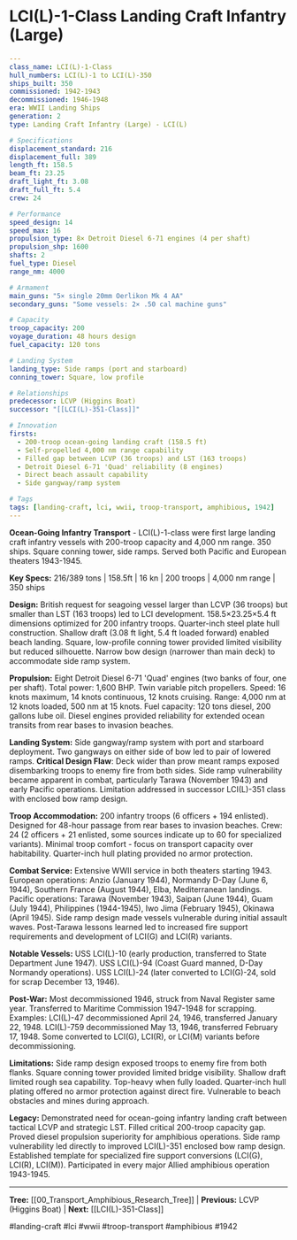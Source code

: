 # LCI(L)-1-Class Landing Craft Infantry (Large)

```yaml
---
class_name: LCI(L)-1-Class
hull_numbers: LCI(L)-1 to LCI(L)-350
ships_built: 350
commissioned: 1942-1943
decommissioned: 1946-1948
era: WWII Landing Ships
generation: 2
type: Landing Craft Infantry (Large) - LCI(L)

# Specifications
displacement_standard: 216
displacement_full: 389
length_ft: 158.5
beam_ft: 23.25
draft_light_ft: 3.08
draft_full_ft: 5.4
crew: 24

# Performance
speed_design: 14
speed_max: 16
propulsion_type: 8× Detroit Diesel 6-71 engines (4 per shaft)
propulsion_shp: 1600
shafts: 2
fuel_type: Diesel
range_nm: 4000

# Armament
main_guns: "5× single 20mm Oerlikon Mk 4 AA"
secondary_guns: "Some vessels: 2× .50 cal machine guns"

# Capacity
troop_capacity: 200
voyage_duration: 48 hours design
fuel_capacity: 120 tons

# Landing System
landing_type: Side ramps (port and starboard)
conning_tower: Square, low profile

# Relationships
predecessor: LCVP (Higgins Boat)
successor: "[[LCI(L)-351-Class]]"

# Innovation
firsts:
  - 200-troop ocean-going landing craft (158.5 ft)
  - Self-propelled 4,000 nm range capability
  - Filled gap between LCVP (36 troops) and LST (163 troops)
  - Detroit Diesel 6-71 'Quad' reliability (8 engines)
  - Direct beach assault capability
  - Side gangway/ramp system

# Tags
tags: [landing-craft, lci, wwii, troop-transport, amphibious, 1942]
---
```

**Ocean-Going Infantry Transport** - LCI(L)-1-class were first large landing craft infantry vessels with 200-troop capacity and 4,000 nm range. 350 ships. Square conning tower, side ramps. Served both Pacific and European theaters 1943-1945.

**Key Specs:** 216/389 tons | 158.5ft | 16 kn | 200 troops | 4,000 nm range | 350 ships

**Design:** British request for seagoing vessel larger than LCVP (36 troops) but smaller than LST (163 troops) led to LCI development. 158.5×23.25×5.4 ft dimensions optimized for 200 infantry troops. Quarter-inch steel plate hull construction. Shallow draft (3.08 ft light, 5.4 ft loaded forward) enabled beach landing. Square, low-profile conning tower provided limited visibility but reduced silhouette. Narrow bow design (narrower than main deck) to accommodate side ramp system.

**Propulsion:** Eight Detroit Diesel 6-71 'Quad' engines (two banks of four, one per shaft). Total power: 1,600 BHP. Twin variable pitch propellers. Speed: 16 knots maximum, 14 knots continuous, 12 knots cruising. Range: 4,000 nm at 12 knots loaded, 500 nm at 15 knots. Fuel capacity: 120 tons diesel, 200 gallons lube oil. Diesel engines provided reliability for extended ocean transits from rear bases to invasion beaches.

**Landing System:** Side gangway/ramp system with port and starboard deployment. Two gangways on either side of bow led to pair of lowered ramps. **Critical Design Flaw**: Deck wider than prow meant ramps exposed disembarking troops to enemy fire from both sides. Side ramp vulnerability became apparent in combat, particularly Tarawa (November 1943) and early Pacific operations. Limitation addressed in successor LCI(L)-351 class with enclosed bow ramp design.

**Troop Accommodation:** 200 infantry troops (6 officers + 194 enlisted). Designed for 48-hour passage from rear bases to invasion beaches. Crew: 24 (2 officers + 21 enlisted, some sources indicate up to 60 for specialized variants). Minimal troop comfort - focus on transport capacity over habitability. Quarter-inch hull plating provided no armor protection.

**Combat Service:** Extensive WWII service in both theaters starting 1943. European operations: Anzio (January 1944), Normandy D-Day (June 6, 1944), Southern France (August 1944), Elba, Mediterranean landings. Pacific operations: Tarawa (November 1943), Saipan (June 1944), Guam (July 1944), Philippines (1944-1945), Iwo Jima (February 1945), Okinawa (April 1945). Side ramp design made vessels vulnerable during initial assault waves. Post-Tarawa lessons learned led to increased fire support requirements and development of LCI(G) and LCI(R) variants.

**Notable Vessels:** USS LCI(L)-10 (early production, transferred to State Department June 1947). USS LCI(L)-94 (Coast Guard manned, D-Day Normandy operations). USS LCI(L)-24 (later converted to LCI(G)-24, sold for scrap December 13, 1946).

**Post-War:** Most decommissioned 1946, struck from Naval Register same year. Transferred to Maritime Commission 1947-1948 for scrapping. Examples: LCI(L)-47 decommissioned April 24, 1946, transferred January 22, 1948. LCI(L)-759 decommissioned May 13, 1946, transferred February 17, 1948. Some converted to LCI(G), LCI(R), or LCI(M) variants before decommissioning.

**Limitations:** Side ramp design exposed troops to enemy fire from both flanks. Square conning tower provided limited bridge visibility. Shallow draft limited rough sea capability. Top-heavy when fully loaded. Quarter-inch hull plating offered no armor protection against direct fire. Vulnerable to beach obstacles and mines during approach.

**Legacy:** Demonstrated need for ocean-going infantry landing craft between tactical LCVP and strategic LST. Filled critical 200-troop capacity gap. Proved diesel propulsion superiority for amphibious operations. Side ramp vulnerability led directly to improved LCI(L)-351 enclosed bow ramp design. Established template for specialized fire support conversions (LCI(G), LCI(R), LCI(M)). Participated in every major Allied amphibious operation 1943-1945.

---
**Tree:** [[00_Transport_Amphibious_Research_Tree]] | **Previous:** LCVP (Higgins Boat) | **Next:** [[LCI(L)-351-Class]]

#landing-craft #lci #wwii #troop-transport #amphibious #1942
